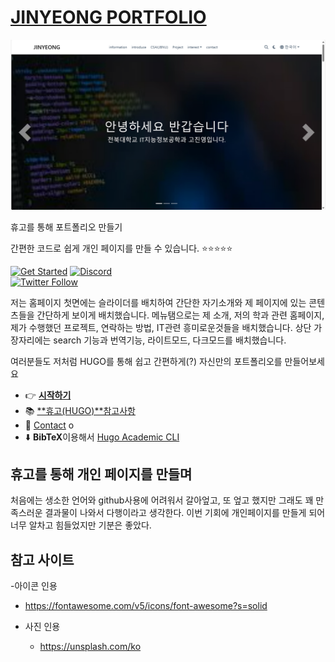 # [JINYEONG PORTFOLIO](https://github.com/wowchemy/starter-hugo-research-group)

[![Screenshot](preview.png)](https://hugoblox.com/hugo-themes/)

휴고를 통해 포트폴리오 만들기

간편한 코드로 쉽게 개인 페이지를 만들 수 있습니다. ⭐⭐⭐⭐⭐

[![Get Started](https://img.shields.io/badge/-Get%20started-ff4655?style=for-the-badge)](https://hugoblox.com/hugo-themes/)
[![Discord](https://img.shields.io/discord/722225264733716590?style=for-the-badge)](https://discord.com/channels/722225264733716590/742892432458252370/742895548159492138)  
[![Twitter Follow](https://img.shields.io/twitter/follow/GetResearchDev?label=Follow%20on%20Twitter)](https://twitter.com/wowchemy)

저는 홈페이지 첫면에는 슬라이더를 배치하여 간단한 자기소개와 제 페이지에 있는 콘텐츠들을 간단하게 보이게 배치했습니다.
메뉴탬으로는 제 소개, 저의 학과 관련 홈페이지, 제가 수행했던 프로젝트, 연락하는 방법, IT관련 흥미로운것들을 배치했습니다.
상단 가장자리에는 search 기능과 번역기능, 라이트모드, 다크모드를 배치했습니다.

여러분들도 저처럼 HUGO를 통해 쉽고 간편하게(?) 자신만의 포트폴리오를 만들어보세요

- 👉 [**시작하기**](https://hugoblox.com/hugo-themes/)
- 📚 [**휴고(HUGO)**참고사항](https://docs.hugoblox.com/)
- 💬 [Contact](https://discord.gg/YZsvCdQZ) o
- ⬇️ **BibTeX**이용해서 [Hugo Academic CLI](https://github.com/GetRD/academic-file-converter)

## 휴고를 통해 개인 페이지를 만들며

처음에는 생소한 언어와 github사용에 어려워서 갈아엎고, 또 엎고 했지만
그래도 꽤 만족스러운 결과물이 나와서 다행이라고 생각한다.
이번 기회에 개인페이지를 만들게 되어 너무 알차고 힘들었지만 기분은 좋았다.

## 참고 사이트

-아이콘 인용

- https://fontawesome.com/v5/icons/font-awesome?s=solid

- 사진 인용
  - https://unsplash.com/ko
